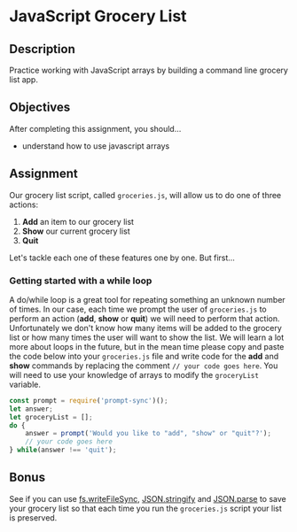 # JavaScript Grocery List

## Description
Practice working with JavaScript arrays by building a command line grocery list app.


## Objectives

After completing this assignment, you should…

* understand how to use javascript arrays

## Assignment

Our grocery list script, called `groceries.js`, will allow us to do one of three actions:

1. **Add** an item to our grocery list
2. **Show** our current grocery list
3. **Quit**

Let's tackle each one of these features one by one. But first...

### Getting started with a while loop

A do/while loop is a great tool for repeating something an unknown number of times. In our case, each
time we prompt the user of `groceries.js` to perform an action (**add**, **show** or **quit**) we 
will need to perform that action. Unfortunately we don't know how many items will be added to the 
grocery list or how many times the user will want to show the list. We will learn a lot more about loops in the future, but in the mean time please copy and paste the code below into your `groceries.js` file and write code for the **add** and **show** commands by replacing the comment `// your code goes here`. You will need to use your knowledge of arrays to modify the `groceryList` variable.

```js
const prompt = require('prompt-sync')();
let answer;
let groceryList = [];
do {
    answer = prompt('Would you like to "add", "show" or "quit"?');
    // your code goes here
} while(answer !== 'quit');
```

## Bonus

See if you can use [fs.writeFileSync](https://nodejs.org/api/fs.html#fswritefilesyncfile-data-options), [JSON.stringify](https://developer.mozilla.org/en-US/docs/Web/JavaScript/Reference/Global_Objects/JSON/stringify) and [JSON.parse](https://developer.mozilla.org/en-US/docs/Web/JavaScript/Reference/Global_Objects/JSON/parse) to save your grocery list so that
each time you run the `groceries.js` script your list is preserved.